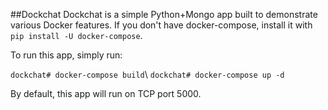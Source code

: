 ##Dockchat
Dockchat is a simple Python+Mongo app built to demonstrate various Docker features. 
If you don't have docker-compose, install it with `pip install -U docker-compose`.

To run this app, simply run:

`dockchat# docker-compose build`\ 
`dockchat# docker-compose up -d`

By default, this app will run on TCP port 5000. 








